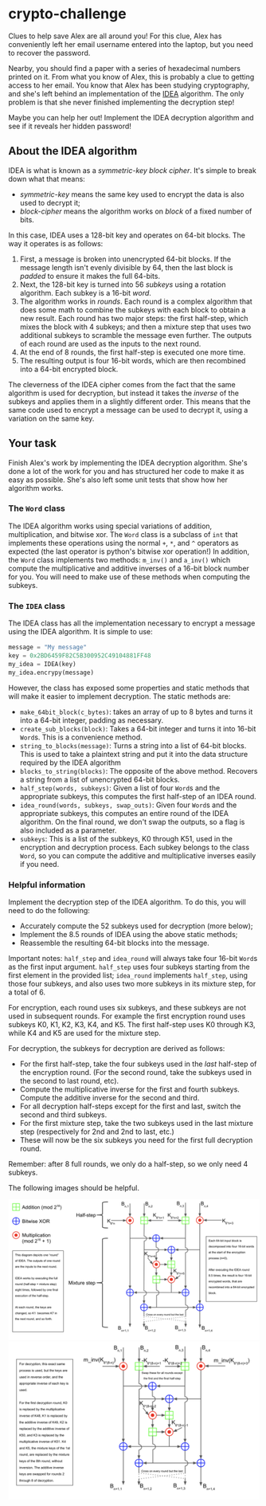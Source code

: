 # crypto-challenge

Clues to help save Alex are all around you! For this clue, Alex has conveniently left her email username entered into the laptop, but you need to recover the password.

Nearby, you should find a paper with a series of hexadecimal numbers printed on it. From what you know of Alex, this is probably a clue to getting access to her email. You know that Alex has been studying cryptography, and she's left behind an implementation of the [IDEA](https://en.wikipedia.org/wiki/International_Data_Encryption_Algorithm) algorithm. The only problem is that she never finished implementing the decryption step!

Maybe you can help her out! Implement the IDEA decryption algorithm and see if it reveals her hidden password!

## About the IDEA algorithm

IDEA is what is known as a _symmetric-key block cipher_. It's simple to break down what that means:

- _symmetric-key_ means the same key used to encrypt the data is also used to decrypt it;
- _block-cipher_ means the algorithm works on _block_ of a fixed number of bits.

In this case, IDEA uses a 128-bit key and operates on 64-bit blocks. The way it operates is as follows:

1. First, a message is broken into unencrypted 64-bit blocks. If the message length isn't evenly divisible by 64, then the last block is _padded_ to ensure it makes the full 64-bits.
2. Next, the 128-bit key is turned into 56 _subkeys_ using a rotation algorithm. Each subkey is a 16-bit _word_.
3. The algorithm works in _rounds_. Each round is a complex algorithm that does some math to combine the subkeys with each block to obtain a new result. Each round has two major steps: the first half-step, which mixes the block with 4 subkeys; and then a mixture step that uses two additional subkeys to scramble the message even further. The outputs of each round are used as the inputs to the next round.
4. At the end of 8 rounds, the first half-step is executed one more time.
5. The resulting output is four 16-bit words, which are then recombined into a 64-bit encrypted block.

The cleverness of the IDEA cipher comes from the fact that the same algorithm is used for decryption, but instead it takes the _inverse_ of the subkeys and applies them in a slightly different order. This means that the same code used to encrypt a message can be used to decrypt it, using a variation on the same key.

## Your task

Finish Alex's work by implementing the IDEA decryption algorithm. She's done a lot of the work for you and has structured her code to make it as easy as possible. She's also left some unit tests that show how her algorithm works.

### The `Word` class

The IDEA algorithm works using special variations of addition, multiplication, and bitwise xor. The `Word` class is a subclass of `int` that implements these operations using the normal `+`, `*`, and `^` operators as expected (the last operator is python's bitwise xor operation!) In addition, the `Word` class implements two methods: `m_inv()` and `a_inv()` which compute the multiplicative and additive inverses of a 16-bit block number for you. You will need to make use of these methods when computing the subkeys.

### The `IDEA` class

The IDEA class has all the implementation necessary to encrypt a message using the IDEA algorithm. It is simple to use:

```python
message = "My message"
key = 0x2BD6459F82C5B300952C49104881FF48
my_idea = IDEA(key)
my_idea.encrypy(message)
```

However, the class has exposed some properties and static methods that will make it easier to implement decryption. The static methods are:

- `make_64bit_block(c_bytes)`: takes an array of up to 8 bytes and turns it into a 64-bit integer, padding as necessary.
- `create_sub_blocks(block)`: Takes a 64-bit integer and turns it into 16-bit `Word`s. This is a convenience method.
- `string_to_blocks(message)`: Turns a string into a list of 64-bit blocks. This is used to take a plaintext string and put it into the data structure required by the IDEA algorithm
- `blocks_to_string(blocks)`: The opposite of the above method. Recovers a string from a list of unencrypted 64-bit blocks.
- `half_step(words, subkeys)`: Given a list of four `Word`s and the appropriate subkeys, this computes the first half-step of an IDEA round.
- `idea_round(words, subkeys, swap_outs)`: Given four `Word`s and the appropriate subkeys, this computes an entire round of the IDEA algorithm. On the final round, we don't swap the outputs, so a flag is also included as a parameter.
- `subkeys`: This is a list of the subkeys, K0 through K51, used in the encryption and decryption process. Each subkey belongs to the class `Word`, so you can compute the additive and multiplicative inverses easily if you need.

### Helpful information

Implement the decryption step of the IDEA algorithm. To do this, you will need to do the following:

- Accurately compute the 52 subkeys used for decryption (more below);
- Implement the 8.5 rounds of IDEA using the above static methods;
- Reassemble the resulting 64-bit blocks into the message.

Important notes: `half_step` and `idea_round` will always take four 16-bit `Word`s as the first input argument. `half_step` uses four subkeys starting from the first element in the provided list; `idea_round` implements `half_step`, using those four subkeys, and also uses two more subkeys in its mixture step, for a total of 6.

For encryption, each round uses six subkeys, and these subkeys are not used in subsequent rounds. For example the first encryption round uses subkeys K0, K1, K2, K3, K4, and K5. The first half-step uses K0 through K3, while K4 and K5 are used for the mixture step.

For decryption, the subkeys for decryption are derived as follows:

- For the first half-step, take the four subkeys used in the _last_ half-step of the encryption round. (For the second round, take the subkeys used in the second to last round, etc).
- Compute the multiplicative inverse for the first and fourth subkeys. Compute the additive inverse for the second and third.
- For all decryption half-steps except for the first and last, switch the second and third subkeys.
- For the first mixture step, take the two subkeys used in the last mixture step (respectively for 2nd and 2nd to last, etc.)
- These will now be the six subkeys you need for the first full decryption round.

Remember: after 8 full rounds, we only do a half-step, so we only need 4 subkeys.

The following images should be helpful.

![IDEA encryption](images/idea_encryption.png)
![IDEA_decryption](images/idea_decryption.png)
